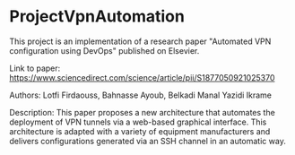 # ProjectVpnAutomation

This project is an implementation of a research paper "Automated VPN configuration using DevOps" published on Elsevier.

Link to paper: https://www.sciencedirect.com/science/article/pii/S1877050921025370

Authors: Lotfi Firdaouss, Bahnasse Ayoub, Belkadi Manal Yazidi Ikrame

Description: This paper proposes a new architecture that automates the deployment of VPN tunnels via a web-based graphical interface. 
This architecture is adapted with a variety of equipment manufacturers and delivers configurations generated via an SSH channel in an automatic way.
